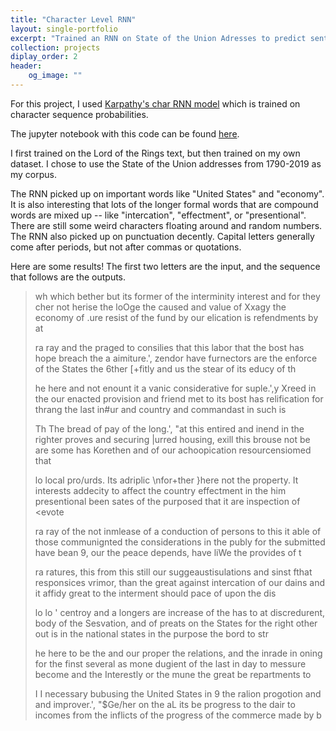 ```yaml
---
title: "Character Level RNN"
layout: single-portfolio
excerpt: "Trained an RNN on State of the Union Adresses to predict sentences given a few letters."
collection: projects
diplay_order: 2
header: 
    og_image: ""
---
```

For this project, I used [Karpathy's char RNN model](http://karpathy.github.io/2015/05/21/rnn-effectiveness/) which is trained on character sequence probabilities.

The jupyter notebook with this code can be found [here](https://github.com/curtiscjohnson/deep-learning/blob/main/Char-RNN.ipynb).

I first trained on the Lord of the Rings text, but then trained on my own dataset. I chose to use the State of the Union addresses from 1790-2019 as my corpus.  

The RNN picked up on important words like "United States" and "economy". It is also interesting that lots of the longer formal words that are compound words are mixed up -- like "intercation", "effectment", or "presentional". There are still some weird characters floating around and random numbers. The RNN also picked up on punctuation decently. Capital letters generally come after periods, but not after commas or quotations.

Here are some results! The first two letters are the input, and the sequence that follows are the outputs. 

> wh
> which bether but its former of the interminity interest and for they cher not herise the loOge the caused and value of Xxagy the economy of .ure resist of the fund by our elication is refendments by at 
>
> ra
> ray and the praged to consilies that this labor that the bost has hope breach the a aimiture.', zendor have furnectors are the enforce of the States the 6ther [+fitly and us the stear of its educy of th 
>
> he
> here and not enount it a vanic considerative for suple.',y Xreed in the our enacted provision and friend met to its bost has relification for thrang the last in#ur and country and commandast in such is  
>
> Th
> The bread of pay of the long.', "at this entired and inend in the righter proves and securing |urred housing, exill this brouse not be are some has Korethen and of our achoopication resourcensiomed that 
>
> lo
> local pro/urds. Its adriplic \nfor+ther }here not the property. It interests addecity to affect the country effectment in the him presentional been sates of the purposed that it are inspection of <evote 
>
> ra
> ray of the not inmlease of a conduction of persons to this it able of those communignted the considerations in the publy for the submitted have bean 9, our the peace depends, have liWe the provides of t 
>
> ra
> ratures, this from this still our suggeaustisulations and sinst fthat responsices vrimor, than the great against intercation of our dains and it affidy great to the interment should pace of upon the dis 
>
> lo
> lo	' centroy and a longers are increase of the has to at discredurent, body of the Sesvation, and of preats on the States for the right other out is in the national states in the purpose the bord to str 
>
> he
> here to be the and our proper the relations, and the inrade in oning for the finst several as mone dugient of the last in day to messure become and the Interestly or the mune the great be repartments to 
>
> I 
> I necessary bubusing the United States in 9 the ralion progotion and and improver.', "$Ge/her on the aL its be progress to the dair to incomes from the inflicts of the progress of the commerce made by b 